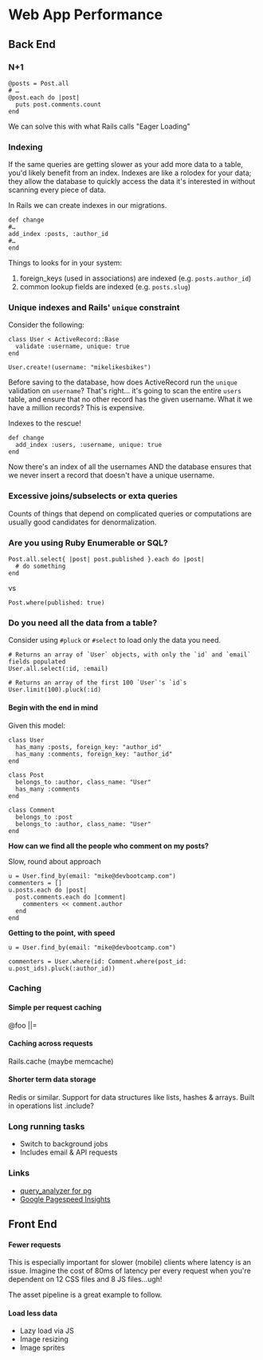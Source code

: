 # Web App Performance

## Back End

### N+1
```
@posts = Post.all
# …
@post.each do |post|
  puts post.comments.count
end
```
We can solve this with what Rails calls "Eager Loading"

### Indexing
If the same queries are getting slower as your add more data to a table, you'd likely benefit from an index. Indexes are like a rolodex for your data; they allow the database to quickly access the data it's interested in without scanning every piece of data.

In Rails we can create indexes in our migrations.

````
def change
#…
add_index :posts, :author_id
#…
end
````

Things to looks for in your system:

1. foreign_keys (used in associations) are indexed (e.g. `posts.author_id`)
2. common lookup fields are indexed (e.g. `posts.slug`)

### Unique indexes and Rails' `unique` constraint

Consider the following:

````
class User < ActiveRecord::Base
  validate :username, unique: true
end

User.create!(username: "mikelikesbikes")
````

Before saving to the database, how does ActiveRecord run the `unique` validation on `username`? That's right… it's going to scan the entire `users` table, and ensure that no other record has the given username. What it we have a million records? This is expensive.

Indexes to the rescue!

````
def change
  add_index :users, :username, unique: true
end
````

Now there's an index of all the usernames AND the database ensures that we never insert a record that doesn't have a unique username.

### Excessive joins/subselects or exta queries
Counts of things that depend on complicated queries or computations are usually good candidates for denormalization.

### Are you using Ruby Enumerable or SQL?
```
Post.all.select{ |post| post.published }.each do |post|
  # do something
end
```

vs

```
Post.where(published: true)
```

### Do you need all the data from a table?
Consider using `#pluck` or `#select` to load only the data you need.

```
# Returns an array of `User` objects, with only the `id` and `email` fields populated
User.all.select(:id, :email)
```

```
# Returns an array of the first 100 `User`'s `id`s
User.limit(100).pluck(:id)
```

#### Begin with the end in mind

Given this model:
```
class User
  has_many :posts, foreign_key: "author_id"
  has_many :comments, foreign_key: "author_id"
end

class Post
  belongs_to :author, class_name: "User"
  has_many :comments
end

class Comment
  belongs_to :post
  belongs_to :author, class_name: "User"
end
```

__How can we find all the people who comment on my posts?__

Slow, round about approach

````
u = User.find_by(email: "mike@devbootcamp.com")
commenters = []
u.posts.each do |post|
  post.comments.each do |comment|
    commenters << comment.author
  end
end
````

__Getting to the point, with speed__

````
u = User.find_by(email: "mike@devbootcamp.com")

commenters = User.where(id: Comment.where(post_id: u.post_ids).pluck(:author_id))
````

### Caching

#### Simple per request caching
@foo ||=

#### Caching across requests
Rails.cache (maybe memcache)

#### Shorter term data storage
Redis or similar. Support for data structures like lists, hashes & arrays. Built in operations list .include?

### Long running tasks
* Switch to background jobs
* Includes email & API requests

### Links
* [query_analyzer for pg](https://github.com/trevorturk/pg_query_analyzer)
* [Google Pagespeed Insights](http://developers.google.com/speed/pagespeed/insights/)


## Front End

#### Fewer requests
This is especially important for slower (mobile) clients where latency is an issue. Imagine the cost of 80ms of latency per every request when you're dependent on 12 CSS files and 8 JS files...ugh!

The asset pipeline is a great example to follow.

#### Load less data
* Lazy load via JS
* Image resizing
* Image sprites
